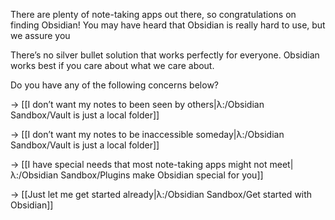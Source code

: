 There are plenty of note-taking apps out there, so congratulations on finding Obsidian! You may have heard that Obsidian is really hard to use, but we assure you 

There’s no silver bullet solution that works perfectly for everyone. Obsidian works best if you care about what we care about.

Do you have any of the following concerns below?

→ [[I don’t want my notes to been seen by others|λ:/Obsidian Sandbox/Vault is just a local folder]]

→ [[I don’t want my notes to be inaccessible someday|λ:/Obsidian Sandbox/Vault is just a local folder]]

→ [[I have special needs that most note-taking apps might not meet|λ:/Obsidian Sandbox/Plugins make Obsidian special for you]]

→ [[Just let me get started already|λ:/Obsidian Sandbox/Get started with Obsidian]]


